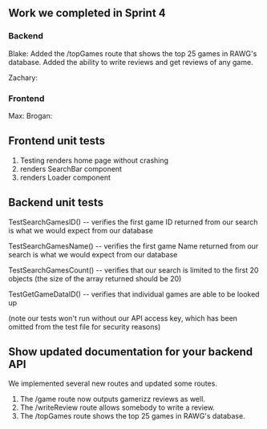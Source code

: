 ## Work we completed in Sprint 4

### Backend
Blake:
Added the /topGames route that shows the top 25 games in RAWG's database. Added the ability to write reviews and get reviews of any game.

Zachary:


### Frontend
Max: 
Brogan: 

## Frontend unit tests
1. Testing renders home page without crashing
2. renders SearchBar component
3. renders Loader component

## Backend unit tests
TestSearchGamesID() -- verifies the first game ID returned from our search is what we would expect from our database

TestSearchGamesName() -- verifies the first game Name returned from our search is what we would expect from our database

TestSearchGamesCount() -- verifies that our search is limited to the first 20 objects (the size of the array returned should be 20)

TestGetGameDataID() -- verifies that individual games are able to be looked up

(note our tests won't run without our API access key, which has been omitted from the test file for security reasons)

## Show updated documentation for your backend API
We implemented several new routes and updated some routes. 
1. The /game route now outputs gamerizz reviews as well.
2. The /writeReview route allows somebody to write a review.
3. The /topGames route shows the top 25 games in RAWG's database.
